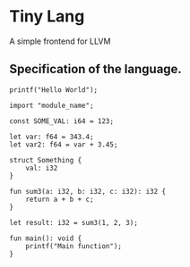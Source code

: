 # Tiny Lang

A simple frontend for LLVM

## Specification of the language.

```
printf("Hello World");
```

```
import "module_name";

const SOME_VAL: i64 = 123;

let var: f64 = 343.4;
let var2: f64 = var + 3.45;

struct Something {
    val: i32
}

fun sum3(a: i32, b: i32, c: i32): i32 {
    return a + b + c;
}

let result: i32 = sum3(1, 2, 3);

fun main(): void {
    printf("Main function");
}

```
